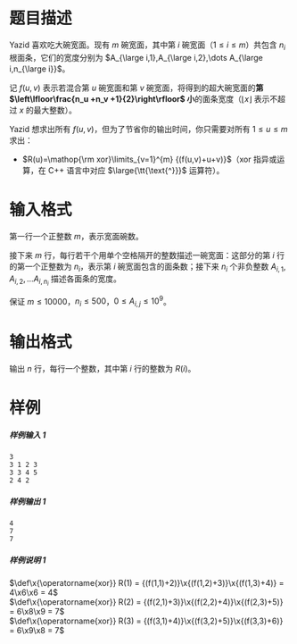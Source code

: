 
# 题目描述

Yazid 喜欢吃大碗宽面。现有 $m$ 碗宽面，其中第 $i$ 碗宽面（$1\leq i\leq m$）共包含 $n_i$ 根面条，它们的宽度分别为 $A_{\large i,1},A_{\large i,2},\dots A_{\large i,n_{\large i}}$。

记 $f(u,v)$ 表示若混合第 $u$ 碗宽面和第 $v$ 碗宽面，将得到的超大碗宽面的**第 $\left\lfloor\frac{n_u +n_v +1}{2}\right\rfloor$ 小**的面条宽度（$\lfloor x\rfloor$ 表示不超过 $x$ 的最大整数）。

Yazid 想求出所有 $f(u,v)$，但为了节省你的输出时间，你只需要对所有 $1\leq u\leq m$ 求出：

* $R(u)=\mathop{\rm xor}\limits_{v=1}^{m} {(f(u,v)+u+v)}$（$\mathrm{xor}$ 指异或运算，在 C++ 语言中对应 $\large{\tt{\text{^}}}$ 运算符）。


# 输入格式

第一行一个正整数 $m$，表示宽面碗数。

接下来 $m$ 行，每行若干个用单个空格隔开的整数描述一碗宽面：这部分的第 $i$ 行的第一个正整数为 $n_i$，表示第 $i$ 碗宽面包含的面条数；接下来 $n_i$ 个非负整数 $A_{i,1},A_{i,2},\dots A_{i,n_i}$ 描述各面条的宽度。

保证 $m\leq 10000$，$n_i\leq 500$，$0\leq A_{i,j}\leq 10^9$。

# 输出格式

输出 $n$ 行，每行一个整数，其中第 $i$ 行的整数为 $R\left(i\right)$。

# 样例

##### 样例输入 1

```plain
3
3 1 2 3
3 3 4 5
2 4 2
```

##### 样例输出 1

```plain
4
7
7
```

##### 样例说明 1

$\def\x{\operatorname{xor}} R(1) = {(f(1,1)+2)}\x{(f(1,2)+3)}\x{(f(1,3)+4)} = 4\x6\x6 = 4$  
$\def\x{\operatorname{xor}} R(2) = {(f(2,1)+3)}\x{(f(2,2)+4)}\x{(f(2,3)+5)} = 6\x8\x9 = 7$  
$\def\x{\operatorname{xor}} R(3) = {(f(3,1)+4)}\x{(f(3,2)+5)}\x{(f(3,3)+6)} = 6\x9\x8 = 7$

<!--$R\left(1\right)=\left(f\left(1,1\right)+2\right) xor \left(f\left(1,2\right)+3\right) xor \left(f\left(1,3\right)+4\right)=4\mathrm{ \, xor\, }6\mathrm{ \, xor\, }6=4$  
$R\left(2\right)=\left(f\left(2,1\right)+3\right) xor \left(f\left(2,2\right)+4\right) xor \left(f\left(2,3\right)+5\right)=6\mathrm{ \, xor\, }8\mathrm{ \, xor\, }9=7$  
$R\left(3\right)=\left(f\left(3,1\right)+4\right) xor \left(f\left(3,2\right)+5\right) xor \left(f\left(3,3\right)+6\right)=6\mathrm{ \, xor\, }9\mathrm{ \, xor\, }8=7$>

# 数据范围与提示

来自 THUPC（THU Programming Contest，清华大学程序设计竞赛）2019。

题解等资源可在 https://github.com/wangyurzee7/THUPC2019 查看。

